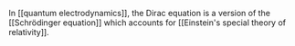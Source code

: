 In [[quantum electrodynamics]], the Dirac equation is a version of the [[Schrödinger equation]] which accounts for [[Einstein's special theory of relativity]].